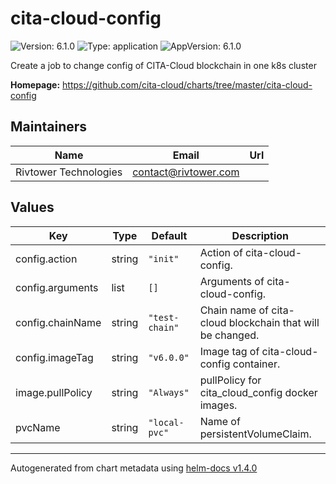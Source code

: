 # cita-cloud-config

![Version: 6.1.0](https://img.shields.io/badge/Version-6.1.0-informational?style=flat-square) ![Type: application](https://img.shields.io/badge/Type-application-informational?style=flat-square) ![AppVersion: 6.1.0](https://img.shields.io/badge/AppVersion-6.1.0-informational?style=flat-square)

Create a job to change config of CITA-Cloud blockchain in one k8s cluster

**Homepage:** <https://github.com/cita-cloud/charts/tree/master/cita-cloud-config>

## Maintainers

| Name | Email | Url |
| ---- | ------ | --- |
| Rivtower Technologies | contact@rivtower.com |  |

## Values

| Key | Type | Default | Description |
|-----|------|---------|-------------|
| config.action | string | `"init"` | Action of cita-cloud-config. |
| config.arguments | list | `[]` | Arguments of cita-cloud-config. |
| config.chainName | string | `"test-chain"` | Chain name of cita-cloud blockchain that will be changed. |
| config.imageTag | string | `"v6.0.0"` | Image tag of cita-cloud-config container. |
| image.pullPolicy | string | `"Always"` | pullPolicy for cita_cloud_config docker images. |
| pvcName | string | `"local-pvc"` | Name of persistentVolumeClaim. |

----------------------------------------------
Autogenerated from chart metadata using [helm-docs v1.4.0](https://github.com/norwoodj/helm-docs/releases/v1.4.0)
